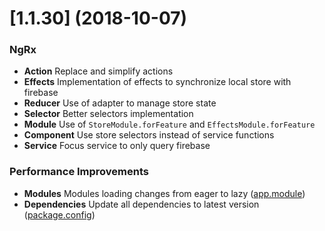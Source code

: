 <a name="1.1.30"></a>

# [1.1.30] (2018-10-07)

### NgRx
- **Action** Replace and simplify actions
- **Effects** Implementation of effects to synchronize local store with firebase
- **Reducer** Use of adapter to manage store state
- **Selector** Better selectors implementation
- **Module** Use of `StoreModule.forFeature` and `EffectsModule.forFeature`
- **Component** Use store selectors instead of service functions
- **Service** Focus service to only query firebase

### Performance Improvements
- **Modules** Modules loading changes from eager to lazy ([app.module](https://github.com/BorisObreIllaret/cv/blob/master/src/app/core/app.module.ts))
- **Dependencies** Update all dependencies to latest version ([package.config](https://github.com/BorisObreIllaret/cv/blob/master/package.json))